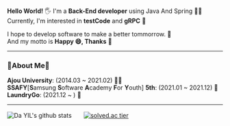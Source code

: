 **Hello World!** 🖐 I'm a **Back-End developer** using Java And Spring 👨‍💻  
Currently, I'm interested in **testCode** and **gRPC** 🤔
  
I hope to develop software to make a better tommorrow. 🌈  
And my motto is **Happy 😄, Thanks** 🙏  
  
---

### 📢About Me📢  
**Ajou University**: (2014.03 ~ 2021.02) 👨‍🎓  
**SSAFY**[**S**amsung **S**oftware **A**cademy **F**or **Y**outh] **5th**: (2021.01 ~ 2021.12) 📘    
**LaundryGo**: (2021.12 ~ ) 🧤

---  

![Da YIL's github stats](https://github-readme-stats.vercel.app/api?username=KimSeongKyu&show_icons=true)　　[![solved.ac tier](http://mazassumnida.wtf/api/generate_badge?boj=kskyu610)](https://solved.ac/kskyu610)
